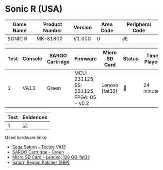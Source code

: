 # Sonic R (USA)

| Game Name | Product Number | Version | Area Code | Peripheral Code |
| --------- | -------------- | ------- | --------- | --------------- |
| SONIC R   | MK-81800       | V1.000  | U         | JE              |

| Test | Console | SAROO Cartridge | Firmware                                 | Micro SD Card  | Status | Time Played |
| ---- | ------- | --------------- | ---------------------------------------- | -------------- | ------ | ----------- |
| 1    | VA13    | Green           | MCU: 231125, SS: 231125, FPGA: 05 - v0.2 | Lenovo (fat32) | :100:  | 24 minutes  |

| Test | Evidences                                                                                        |
| ---- | ------------------------------------------------------------------------------------------------ |
| 1    | [![](https://img.youtube.com/vi/XEnqwnCg3JU/0.jpg)](https://www.youtube.com/watch?v=XEnqwnCg3JU) |

Used hardware links:

- [Sega Saturn - Tectoy VA13](../../../../Info/Consoles/VA13/README.md)
- [SAROO Cartridge - Green](../../../../Info/Cartridges/RetroGameParadiseStore/1.32F/README.md)
- [Micro SD Card - Lenovo, 128 GB, fat32](../../../../Info/SdCards/Lenovo/128GB/fat32/README.md)
- [Saturn Region Patcher (SRP)](https://segaxtreme.net/resources/saturn-region-patcher.81/download)
